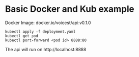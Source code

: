 # Basic Docker and Kub example

Docker Image: docker.io/voicest/api:v0.1.0

	kubectl apply -f deployment.yaml
 	kubectl get pod
	kubectl port-forward <pod id> 8888:80

The api will run on http://localhost:8888



